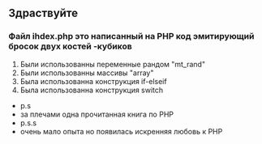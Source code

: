## Здраствуйте
### Файл ihdex.php это написанный на PHP код эмитирующий бросок двух костей -кубиков
1. Были использованны переменные рандом "mt_rand" 
2. Были использованны массивы "array"
3. Была использованна конструкция if-elseif
4. Была использованна конструкция switch
* p.s
 * за плечами одна прочитанная книга по PHP
* p.s.s 
 * очень мало опыта но появилась искренняя любовь к PHP
